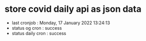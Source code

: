 # store covid daily api as json data

- last cronjob : Monday, 17 January 2022 13:24:13
- status og cron : success
- status daily cron : success
      
      